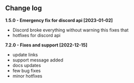 ## Change log

**1.5.0 - Emergency fix for discord api [2023-01-02]**
- Discord broke everything without warning this fixes that
- hotfixes for discord api

**7.2.0 - Fixes and support [2022-12-15]**
- update links
- support message added
- docs updates
- few bug fixes
- minor hotfixes

